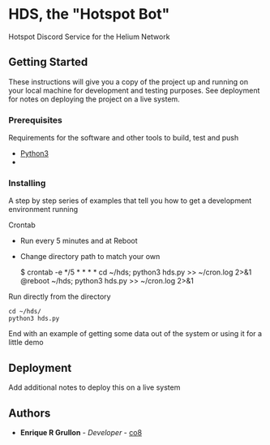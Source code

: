 # HDS, the "Hotspot Bot"

Hotspot Discord Service for the Helium Network


## Getting Started

These instructions will give you a copy of the project up and running on
your local machine for development and testing purposes. See deployment
for notes on deploying the project on a live system.

### Prerequisites

Requirements for the software and other tools to build, test and push 
- [Python3](https://www.example.com)
- [](https://www.example.com)

### Installing

A step by step series of examples that tell you how to get a development
environment running

Crontab 
- Run every 5 minutes and at Reboot
- Change directory path to match your own 

    $ crontab -e
    */5 * * * * cd ~/hds; python3 hds.py  >> ~/cron.log 2>&1
    @reboot ~/hds; python3 hds.py  >> ~/cron.log 2>&1

Run directly from the directory

    cd ~/hds/
    python3 hds.py

End with an example of getting some data out of the system or using it
for a little demo


## Deployment

Add additional notes to deploy this on a live system

## Authors

  - **Enrique R Grullon** - *Developer* -
    [co8](https://github.com/co8)
